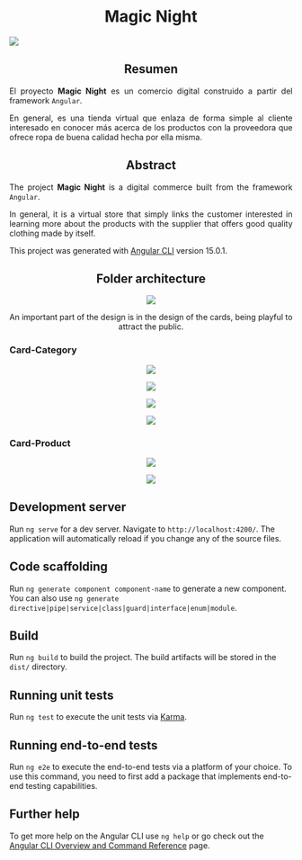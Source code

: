 <h1 align=center> Magic Night </h1>
<a align=center href="https://olayita15.github.io/magic-night/" target="_blank"> 
<image src="https://i.postimg.cc/d0PVPZ74/page-Header-12.png">
</a>

<h2 align=center> Resumen </h2>
<p align=justify>El proyecto <strong>Magic Night</strong> es un comercio digital construido a partir del framework <code>Angular</code>.</p>
<p align=justify>En general, es una tienda virtual que enlaza de forma simple al cliente interesado en conocer más acerca de los productos con la proveedora que ofrece ropa de buena calidad hecha por ella misma.</p>

<h2 align=center> Abstract </h2>
<p align=justify>The project <strong>Magic Night</strong> is a digital commerce built from the framework <code>Angular</code>.</p>
<p align=justify>In general, it is a virtual store that simply links the customer interested in learning more about the products with the supplier that offers good quality clothing made by itself.</p>


This project was generated with [Angular CLI](https://github.com/angular/angular-cli) version 15.0.1.

<h2 align=center> Folder architecture </h2>

<p align=center> 
<image src="https://i.postimg.cc/KzCcZKj9/Arquitectura-De-Carpetas-1.png">
</p>

<section>
<p align=center> An important part of the design is in the design of the cards, being playful to attract the public.</p>
<h3>Card-Category</h3>
<div>
    <p align=center> 
    <image src="https://i.postimg.cc/6pF6CjCH/card-category.png">
    </p>
    <p align=center> 
    <image src="https://i.postimg.cc/fyPp1Fzp/card-category2.png">
    </p>
    <p align=center> 
    <image src="https://i.postimg.cc/sXDLxy1b/card-category3.png">
    </p>
    <p align=center> 
    <image src="https://i.postimg.cc/RFgZJMdt/code-snapshot.png">
    </p>
</div>

<h3>Card-Product</h3>
<p align=center> 
    <image src="https://i.postimg.cc/wT6nbX69/chaqueta.png">
</p>
<p align=center> 
    <image src="https://i.postimg.cc/SRXdwxt7/chaqueta-Code.png">
</p>
</section>

## Development server

Run `ng serve` for a dev server. Navigate to `http://localhost:4200/`. The application will automatically reload if you change any of the source files.

## Code scaffolding

Run `ng generate component component-name` to generate a new component. You can also use `ng generate directive|pipe|service|class|guard|interface|enum|module`.

## Build

Run `ng build` to build the project. The build artifacts will be stored in the `dist/` directory.

## Running unit tests

Run `ng test` to execute the unit tests via [Karma](https://karma-runner.github.io).

## Running end-to-end tests

Run `ng e2e` to execute the end-to-end tests via a platform of your choice. To use this command, you need to first add a package that implements end-to-end testing capabilities.

## Further help

To get more help on the Angular CLI use `ng help` or go check out the [Angular CLI Overview and Command Reference](https://angular.io/cli) page.
